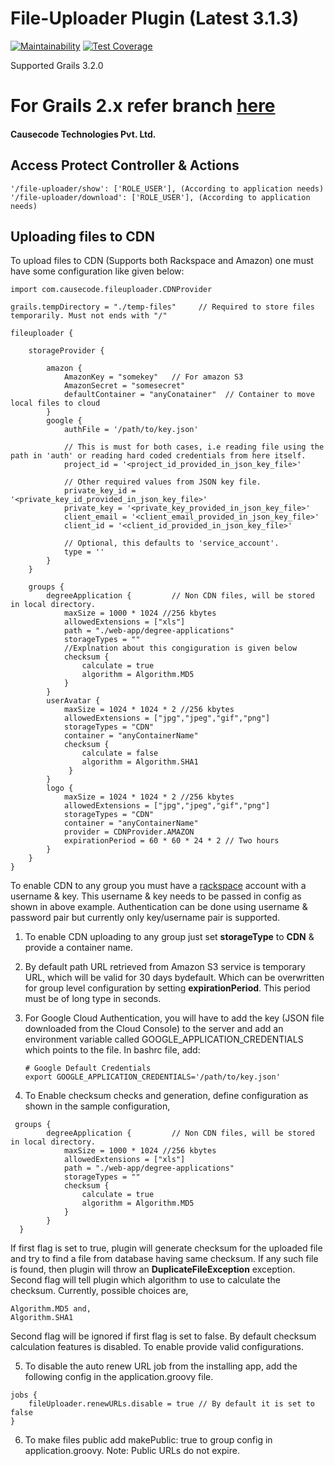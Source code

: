 # File-Uploader Plugin (Latest 3.1.3)

[![Maintainability](https://api.codeclimate.com/v1/badges/13bfee73c29ecd2ea4b2/maintainability)](https://codeclimate.com/github/causecode/grails-file-uploader/maintainability)
[![Test Coverage](https://api.codeclimate.com/v1/badges/13bfee73c29ecd2ea4b2/test_coverage)](https://codeclimate.com/github/causecode/grails-file-uploader/test_coverage)

Supported Grails 3.2.0

# For Grails 2.x refer branch [here](https://github.com/causecode/grails-file-uploader/tree/grails-2.x-master)

#### Causecode Technologies Pvt. Ltd.

## Access Protect Controller & Actions

```
'/file-uploader/show': ['ROLE_USER'], (According to application needs)
'/file-uploader/download': ['ROLE_USER'], (According to application needs)
```

## Uploading files to CDN

To upload files to CDN (Supports both Rackspace and Amazon) one must have some configuration like given below:

```
import com.causecode.fileuploader.CDNProvider

grails.tempDirectory = "./temp-files"     // Required to store files temporarily. Must not ends with "/"

fileuploader {

    storageProvider {

        amazon {
            AmazonKey = "somekey"	// For amazon S3
            AmazonSecret = "somesecret"
            defaultContainer = "anyConatainer"  // Container to move local files to cloud
        }
        google {
            authFile = '/path/to/key.json'

            // This is must for both cases, i.e reading file using the path in 'auth' or reading hard coded credentials from here itself.
            project_id = '<project_id_provided_in_json_key_file>'

            // Other required values from JSON key file.
            private_key_id = '<private_key_id_provided_in_json_key_file>'
            private_key = '<private_key_provided_in_json_key_file>'
            client_email = '<client_email_provided_in_json_key_file>'
            client_id = '<client_id_provided_in_json_key_file>'

            // Optional, this defaults to 'service_account'.
            type = ''
        }
    }

    groups {
        degreeApplication {			// Non CDN files, will be stored in local directory.
            maxSize = 1000 * 1024 //256 kbytes
            allowedExtensions = ["xls"]
            path = "./web-app/degree-applications"
            storageTypes = ""
            //Explnation about this congiguration is given below
            checksum {
                calculate = true
                algorithm = Algorithm.MD5                
            }
        }
        userAvatar {
            maxSize = 1024 * 1024 * 2 //256 kbytes
            allowedExtensions = ["jpg","jpeg","gif","png"]
            storageTypes = "CDN"
            container = "anyContainerName"
            checksum {
                calculate = false
                algorithm = Algorithm.SHA1                
             }
        }
        logo {
            maxSize = 1024 * 1024 * 2 //256 kbytes
            allowedExtensions = ["jpg","jpeg","gif","png"]
            storageTypes = "CDN"
            container = "anyContainerName"
            provider = CDNProvider.AMAZON
            expirationPeriod = 60 * 60 * 24 * 2 // Two hours
        }
    }
}
```

To enable CDN to any group you must have a [rackspace](http://docs.rackspace.com/) account with a username & key.
This username & key needs to be passed in config as shown in above example. Authentication can be done using username
& password pair but currently only key/username pair is supported.    

1. To enable CDN uploading to any group just set **storageType** to **CDN** & provide a container name.

2. By default path URL retrieved from Amazon S3 service is temporary URL, which will be valid for 30 days bydefault. Which
can be overwritten for group level configuration by setting **expirationPeriod**. This period must be of long type in seconds.

3. For Google Cloud Authentication, you will have to add the key (JSON file downloaded from the Cloud Console) to the server and add an environment
   variable called GOOGLE_APPLICATION_CREDENTIALS which points to the file. In bashrc file, add:
   ```
   # Google Default Credentials
   export GOOGLE_APPLICATION_CREDENTIALS='/path/to/key.json'
   ```
4. To Enable checksum checks and generation, define configuration as shown in the sample configuration, 
```
 groups {
        degreeApplication {			// Non CDN files, will be stored in local directory.
            maxSize = 1000 * 1024 //256 kbytes
            allowedExtensions = ["xls"]
            path = "./web-app/degree-applications"
            storageTypes = ""
            checksum {
                calculate = true
                algorithm = Algorithm.MD5                
            }
        }
  }

``` 
If first flag is set to true, plugin will generate checksum for the uploaded file and try to find a file from database having same checksum. If any such file is found, then plugin will throw an **DuplicateFileException** exception.
Second flag will tell plugin which algorithm to use to calculate the checksum. Currently, possible choices are,
``` 
Algorithm.MD5 and,
Algorithm.SHA1
```
Second flag will be ignored if first flag is set to false. By default checksum calculation features is disabled. To enable provide valid configurations. 

5. To disable the auto renew URL job from the installing app, add the following config in the application.groovy file.
```
jobs {
    fileUploader.renewURLs.disable = true // By default it is set to false
}
```

6. To make files public add makePublic: true to group config in application.groovy.
Note: Public URLs do not expire.
